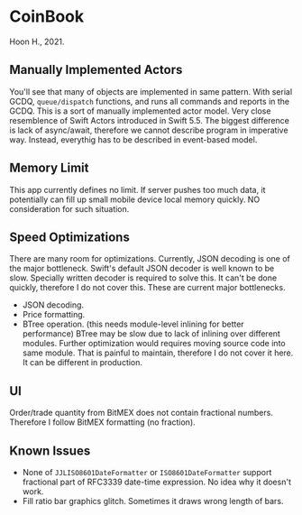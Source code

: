 CoinBook
========
Hoon H., 2021.



Manually Implemented Actors
---------------------------
You'll see that many of objects are implemented in same pattern.
With serial GCDQ, `queue/dispatch` functions, and runs all commands and reports in the GCDQ.
This is a sort of manually implemented actor model.
Very close resemblence of Swift Actors introduced in Swift 5.5.
The biggest difference is lack of async/await, 
therefore we cannot describe program in imperative way.
Instead, everythig has to be described in event-based model. 



Memory Limit
------------
This app currently defines no limit. 
If server pushes too much data, it potentially can fill up small mobile device local memory quickly.
NO consideration for such situation.



Speed Optimizations
-------------------
There are many room for optimizations.
Currently, JSON decoding is one of the major bottleneck.
Swift's default JSON decoder is well known to be slow. 
Specially written decoder is required to solve this.
It can't be done quickly, therefore I do not cover this.
These are current major bottlenecks.
- JSON decoding.
- Price formatting.
- BTree operation. (this needs module-level inlining for better performance)
BTree may be slow due to lack of inlining over different modules.
Further optimization would requires moving source code into same module.
That is painful to maintain, therefore I do not cover it here.
It can be different in production.



UI
--
Order/trade quantity from BitMEX does not contain fractional numbers.
Therefore I follow BitMEX formatting (no fraction).



Known Issues
------------
- None of `JJLISO8601DateFormatter` or `ISO8601DateFormatter` support fractional part of RFC3339 date-time expression.
  No idea why it doesn't work.
- Fill ratio bar graphics glitch. Sometimes it draws wrong length of bars.
